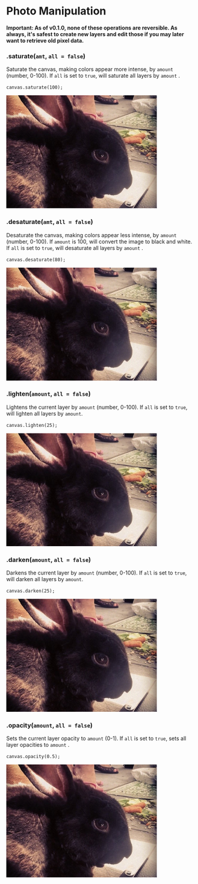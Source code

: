 # Photo Manipulation

**Important: As of v0.1.0, none of these operations are reversible. As always, it's safest to create new layers and edit those if you may later want to retrieve old pixel data.**

### .saturate(`amt`, `all = false`)

Saturate the canvas, making colors appear more intense, by `amount` (number, 0-100). If `all` is set to `true`, will saturate all layers by `amount` .

```
canvas.saturate(100);
```

<img id="martin-saturate" src="images/bunny.jpg" height="300" width="400">

### .desaturate(`amt`, `all = false`)

Desaturate the canvas, making colors appear less intense, by `amount` (number, 0-100). If `amount` is 100, will convert the image to black and white. If `all` is set to `true`, will desaturate all layers by `amount` .

```
canvas.desaturate(80);
```

<img id="martin-desaturate" src="images/bunny.jpg" height="300" width="400">

### .lighten(`amount`, `all = false`)

Lightens the current layer by `amount` (number, 0-100). If `all` is set to `true`, will lighten all layers by `amount`.

```
canvas.lighten(25);
```

<img id="martin-lighten" src="images/bunny.jpg" height="300" width="400">

### .darken(`amount`, `all = false`)

Darkens the current layer by `amount` (number, 0-100). If `all` is set to `true`, will darken all layers by `amount`.

```
canvas.darken(25);
```

<img id="martin-darken" src="images/bunny.jpg" height="300" width="400">

### .opacity(`amount`, `all = false`)

Sets the current layer opacity to `amount` (0-1). If `all` is set to `true`, sets all layer opacities to `amount` .

```
canvas.opacity(0.5);
```

<img id="martin-opacity" src="images/bunny.jpg" height="300" width="400">
